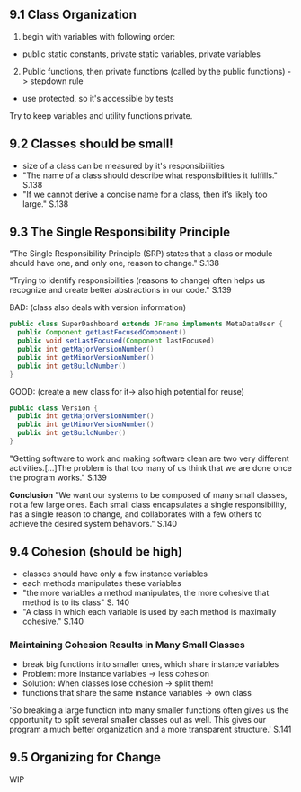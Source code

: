 ## 9.1 Class Organization
1. begin with variables with following order:
- public static constants, private static variables, private variables
2. Public functions, then private functions (called by the public functions) -> stepdown rule

- use protected, so it's accessible by tests
 
Try to keep variables and utility functions private.

## 9.2 Classes should be small!
- size of a class can be measured by it's responsibilities 
- "The name of a class should describe what responsibilities it fulfills." S.138
- "If we cannot derive a concise name for a class, then it’s likely too large." S.138

## 9.3 The Single Responsibility Principle
"The Single Responsibility Principle (SRP) states that a class or module should have one, and only one, reason to change." S.138

"Trying to identify responsibilities (reasons to change) often helps us recognize and create better abstractions in our code." S.139

BAD: (class also deals with version information)
```java
public class SuperDashboard extends JFrame implements MetaDataUser {
  public Component getLastFocusedComponent()
  public void setLastFocused(Component lastFocused)
  public int getMajorVersionNumber()
  public int getMinorVersionNumber()
  public int getBuildNumber()
}
```
GOOD: (create a new class for it-> also high potential for reuse)
```java
public class Version {
  public int getMajorVersionNumber()
  public int getMinorVersionNumber() 
  public int getBuildNumber()
}
```
"Getting software to work and making software clean are two very different activities.[...]The problem is that too many of us think that we are done once the program works." S.139

**Conclusion** "We want our systems to be composed of many small classes, not a few large ones. Each small class encapsulates a single responsibility, has a single reason to change, and collaborates with a few others to achieve the desired system behaviors." S.140

## 9.4 Cohesion (should be high)

- classes should have only a few instance variables
- each methods manipulates these variables
- "the more variables a method manipulates, the more cohesive that method is to its class" S. 140
- "A class in which each variable is used by each method is maximally cohesive." S.140

### Maintaining Cohesion Results in Many Small Classes

- break big functions into smaller ones, which share instance variables
- Problem: more instance variables -> less cohesion
- Solution: When classes lose cohesion -> split them!
- functions that share the same instance variables -> own class

'So breaking a large function into many smaller functions often gives us the opportunity to split several smaller classes out as well. This gives our program a much better organization and a more transparent structure.' S.141

## 9.5 Organizing for Change
WIP
